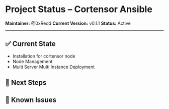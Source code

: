 # Project Status – Cortensor Ansible

**Maintainer:** @0xRedd
**Current Version:** v0.1.1
**Status:** Active

---

## ✅ Current State

- Installation for cortensor node
- Node Management
- Multi Server Multi Instance Deployment

## 🔧 Next Steps


## 🐞 Known Issues

